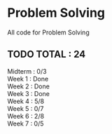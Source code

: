 # Problem Solving
All code for Problem Solving
  
## TODO TOTAL : 24

Midterm : 0/3  
Week 1 : Done  
Week 2 : Done  
Week 3 : Done  
Week 4 : 5/8  
Week 5 : 0/7  
Week 6 : 2/8  
Week 7 : 0/5  